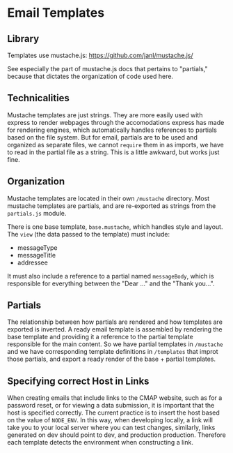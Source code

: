 # Email Templates

## Library

Templates use mustache.js: https://github.com/janl/mustache.js/

See especially the part of mustache.js docs that pertains to "partials," because that dictates the organization of code used here.

## Technicalities

Mustache templates are just strings. They are more easily used with express to render webpages through the accomodations express has made for rendering engines, which automatically handles references to partials based on the file system. But for email, partials are to be used and organized as separate files, we cannot `require` them in as imports, we have to read in the partial file as a string. This is a little awkward, but works just fine.

## Organization

Mustache templates are located in their own `/mustache` directory. Most mustache templates are partials, and are re-exported as strings from the `partials.js` module.

There is one base template, `base.mustache`, which handles style and layout. The `view` (the data passed to the template) must include:

- messageType
- messageTitle
- addressee

It must also include a reference to a partial named `messageBody`, which is responsible for everything between the "Dear ..." and the "Thank you...".

## Partials

The relationship between how partials are rendered and how templates are exported is inverted. A ready email template is assembled by rendering the base template and providing it a reference to the partial template responsible for the main content. So we have partial templates in `/mustache` and we have corresponding template definitions in `/templates` that improt those partials, and export a ready render of the base + partial templates.

## Specifying correct Host in Links

When creating emails that include links to the CMAP website, such as for a password reset, or for viewing a data submission, it is important that the host is specified correctly. The current practice is to insert the host based on the value of `NODE_ENV`. In this way, when developing locally, a link will take you to your local server where you can test changes, similarly, links generated on dev should point to dev, and production production. Therefore each template detects the environment when constructing a link.

